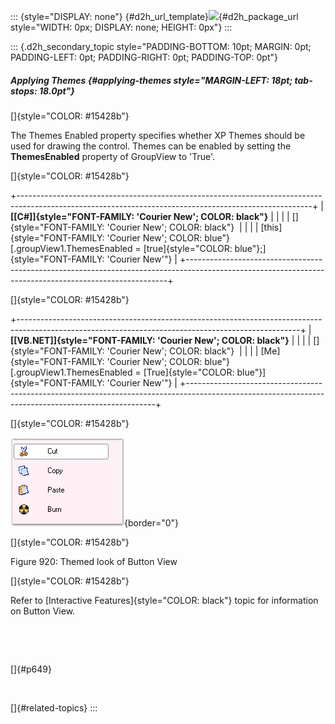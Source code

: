 ::: {style="DISPLAY: none"}
[](ms-xhelp:///?Id=d2h_url_template){#d2h_url_template}![](!package_url!){#d2h_package_url style="WIDTH: 0px; DISPLAY: none; HEIGHT: 0px"}
:::

::: {.d2h_secondary_topic style="PADDING-BOTTOM: 10pt; MARGIN: 0pt; PADDING-LEFT: 0pt; PADDING-RIGHT: 0pt; PADDING-TOP: 0pt"}
##### Applying Themes {#applying-themes style="MARGIN-LEFT: 18pt; tab-stops: 18.0pt"}

[]{style="COLOR: #15428b"} 

The Themes Enabled property specifies whether XP Themes should be used for drawing the control. Themes can be enabled by setting the **ThemesEnabled** property of GroupView to \'True\'.

[]{style="COLOR: #15428b"} 

+-------------------------------------------------------------------------------------------------------------------------------------------------------+
| **[\[C#\]]{style="FONT-FAMILY: 'Courier New'; COLOR: black"}**                                                                                        |
|                                                                                                                                                       |
| []{style="FONT-FAMILY: 'Courier New'; COLOR: black"}                                                                                                  |
|                                                                                                                                                       |
| [this]{style="FONT-FAMILY: 'Courier New'; COLOR: blue"}[.groupView1.ThemesEnabled = [true]{style="COLOR: blue"};]{style="FONT-FAMILY: 'Courier New'"} |
+-------------------------------------------------------------------------------------------------------------------------------------------------------+

[]{style="COLOR: #15428b"} 

+----------------------------------------------------------------------------------------------------------------------------------------------------+
| **[\[VB.NET\]]{style="FONT-FAMILY: 'Courier New'; COLOR: black"}**                                                                                 |
|                                                                                                                                                    |
| []{style="FONT-FAMILY: 'Courier New'; COLOR: black"}                                                                                               |
|                                                                                                                                                    |
| [Me]{style="FONT-FAMILY: 'Courier New'; COLOR: blue"}[.groupView1.ThemesEnabled = [True]{style="COLOR: blue"}]{style="FONT-FAMILY: 'Courier New'"} |
+----------------------------------------------------------------------------------------------------------------------------------------------------+

[]{style="COLOR: #15428b"} 

![](ImagesExt/image76_905.jpg){border="0"}

[]{style="COLOR: #15428b"} 

Figure 920: Themed look of Button View

[]{style="COLOR: #15428b"} 

Refer to [Interactive Features]{style="COLOR: black"} topic for information on Button View.

 

 

[]{#p649} 

 

[]{#related-topics}
:::
